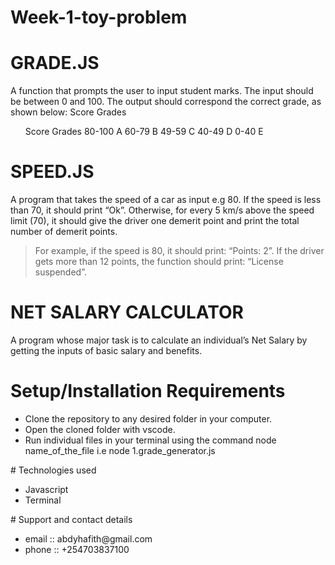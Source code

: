
# Week-1-toy-problem
# GRADE.JS
A function that prompts the user to input student marks. The input should be between 0 and 100. The output should correspond the correct grade, as shown below:
Score      Grades
<ul>Score      Grades
80-100       A
60-79        B
49-59        C
40-49        D
0-40         E
</ul>

# SPEED.JS
A program that takes the speed of a car as input e.g 80. If the speed is less than 70, it should print “Ok”. Otherwise, for every 5 km/s above the speed limit (70), it should give the driver one demerit point and print the total number of demerit points.
>For example, if the speed is 80, it should print: “Points: 2”. If the driver gets more than 12 points, the function should print: “License suspended”.
# NET SALARY CALCULATOR
A program whose major task is to calculate an individual’s Net Salary by getting the inputs of basic salary and benefits.
# Setup/Installation Requirements
<ul>
<li>Clone the repository to any desired folder in your computer.</li>
<li>Open the cloned folder with vscode.</li>
<li>Run individual files in your terminal using the command node name_of_the_file i.e node 1.grade_generator.js</li>
</ul>
# Technologies used
<ul>
<li>Javascript</li>
<li>Terminal</li>
</ul>
# Support and contact details
<ul>
<li>email :: abdyhafith@gmail.com</li>
<li>phone :: +254703837100</li>
</ul>